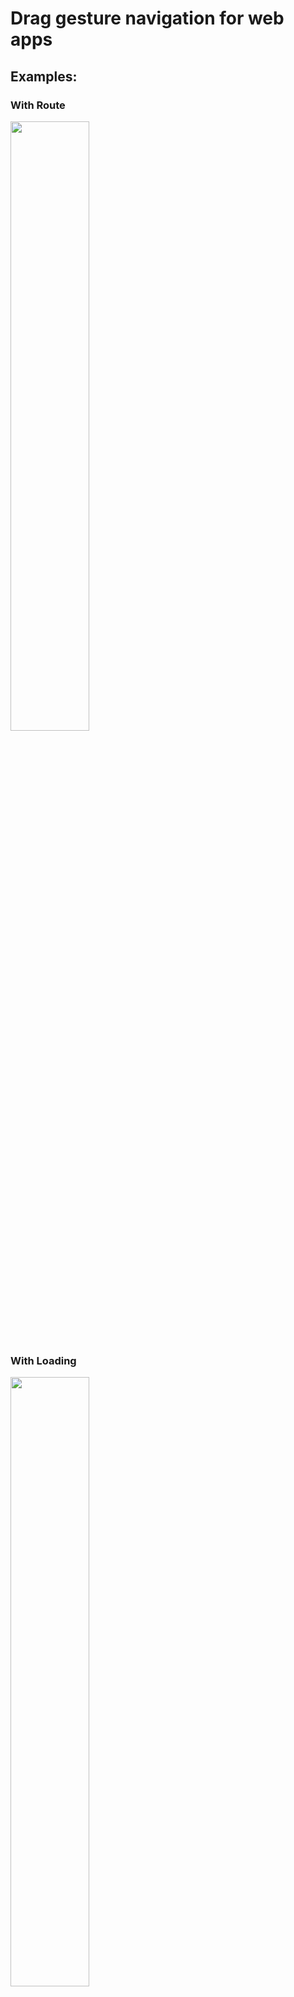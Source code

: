 # Drag gesture navigation for web apps

## Examples:

### With Route

<img src="./src/assets/gifs/with-route.gif" width="50%">

### With Loading

<img src="./src/assets/gifs/with-loading.gif" width="50%">

### With Back

<img src="./src/assets/gifs/with-back.gif" width="50%">
